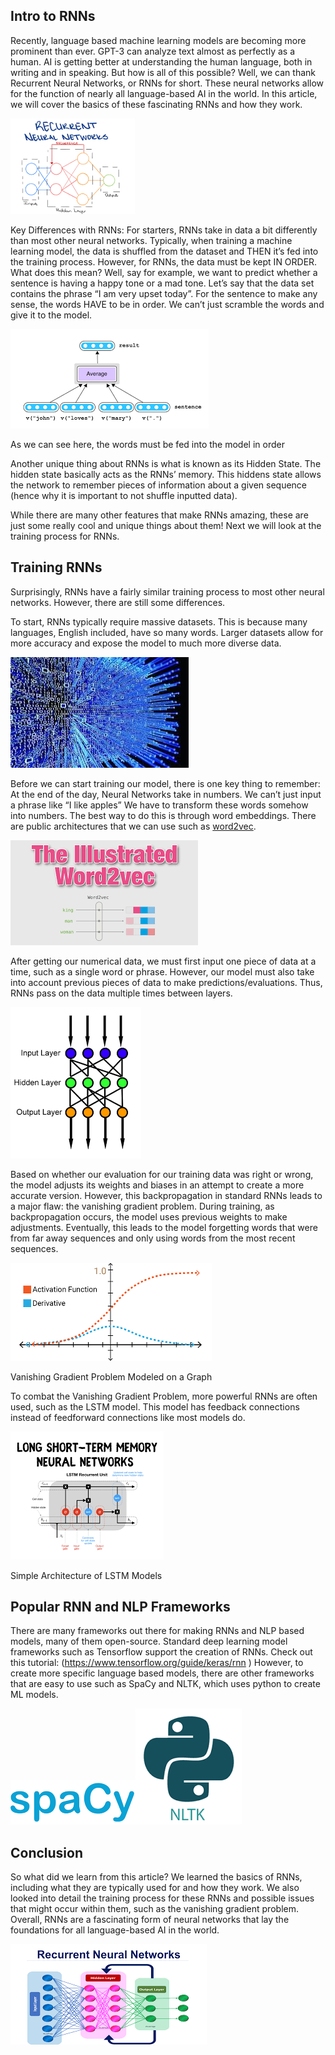 ## Intro to RNNs

Recently, language based machine learning models are becoming more prominent than ever. GPT-3 can analyze text almost as perfectly as a human. AI is getting better at understanding the human language, both in writing and in speaking. But how is all of this possible? Well, we can thank Recurrent Neural Networks, or RNNs for short. These neural networks allow for the function of nearly all language-based AI in the world. In this article, we will cover the basics of these fascinating RNNs and how they work. 

![](../images/ai/IntroToRNNs/image6.png)

Key Differences with RNNs: 
For starters, RNNs take in data a bit differently than most other neural networks.
Typically, when training a machine learning model, the data is shuffled from the dataset and THEN it’s fed into the training process. However, for RNNs, the data must be kept IN ORDER. What does this mean? Well, say for example, we want to predict whether a sentence is having a happy tone or a mad tone. Let’s say that the data set contains the phrase “I am very upset today”. For the sentence to make any sense, the words HAVE to be in order. We can’t just scramble the words and give it to the model.

![](../images/ai/IntroToRNNs/image2.png)

As we can see here, the words must be fed into the model in order

Another unique thing about RNNs is what is known as its Hidden State. The hidden state basically acts as the RNNs’ memory. This hiddens state allows the network to remember pieces of information about a given sequence (hence why it is important to not shuffle inputted data).

While there are many other features that make RNNs amazing, these are just some really cool and unique things about them! Next we will look at the training process for RNNs.  


## Training RNNs

Surprisingly, RNNs have a fairly similar training process to most other neural networks. However, there are still some differences. 

To start, RNNs typically require massive datasets. This is because many languages, English included, have so many words. Larger datasets allow for more accuracy and expose the model to much more diverse data. 

![](../images/ai/IntroToRNNs/image3.png)


Before we can start training our model, there is one key thing to remember: At the end of the day, Neural Networks take in numbers. We can’t just input a phrase like “I like apples” We have to transform these words somehow into numbers. The best way to do this is through word embeddings. There are public architectures that we can use such as [word2vec](https://www.tensorflow.org/tutorials/text/word2vec). 

![](../images/ai/IntroToRNNs/image1.png)


After getting our numerical data, we must first input one piece of data at a time, such as a single word or phrase. However, our model must also take into account previous pieces of data to make predictions/evaluations. Thus, RNNs pass on the data multiple times between layers. 

![](../images/ai/IntroToRNNs/image5.png)

Based on whether our evaluation for our training data was right or wrong, the model adjusts its weights and biases in an attempt to create a more accurate version. However, this backpropagation in standard RNNs leads to a major flaw: the vanishing gradient problem. During training, as backpropagation occurs, the model uses previous weights to make adjustments. Eventually, this leads to the model forgetting words that were from far away sequences and only using words from the most recent sequences. 

![](../images/ai/IntroToRNNs/image8.png)

Vanishing Gradient Problem Modeled on a Graph 

	
To combat the Vanishing Gradient Problem, more powerful RNNs are often used, such as the LSTM model. This model has feedback connections instead of feedforward connections like most models do.  

![](../images/ai/IntroToRNNs/image4.png)
			
Simple Architecture of LSTM Models

## Popular RNN and NLP Frameworks

There are many frameworks out there for making RNNs and NLP based models, many of them open-source. Standard deep learning model frameworks such as Tensorflow support the creation of RNNs. Check out this tutorial: (https://www.tensorflow.org/guide/keras/rnn ) However, to create more specific language based models, there are other frameworks that are easy to use such as SpaCy and NLTK, which uses python to create ML models. 

![](../images/ai/IntroToRNNs/image10.png)![](../images/ai/IntroToRNNs/image9.png)

## Conclusion

So what did we learn from this article? We learned the basics of RNNs, including what they are typically used for and how they work. We also looked into detail the training process for these RNNs and possible issues that might occur within them, such as the vanishing gradient problem. Overall, RNNs are a fascinating form of neural networks that lay the foundations for all language-based AI in the world.

![](../images/ai/IntroToRNNs/image7.png)
